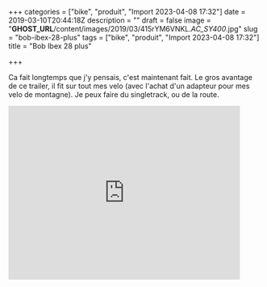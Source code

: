 +++
categories = ["bike", "produit", "Import 2023-04-08 17:32"]
date = 2019-03-10T20:44:18Z
description = ""
draft = false
image = "__GHOST_URL__/content/images/2019/03/415rYM6VNKL._AC_SY400_.jpg"
slug = "bob-ibex-28-plus"
tags = ["bike", "produit", "Import 2023-04-08 17:32"]
title = "Bob Ibex 28 plus"

+++


Ca fait longtemps que j'y pensais, c'est maintenant fait. Le gros avantage de ce trailer, il fit sur tout mes velo (avec l'achat d'un adapteur pour mes velo de montagne). Je peux faire du singletrack, ou de la route.
[](https://youtu.be/5aMFgMuBXvI)

<iframe width="459" height="344" src="https://www.youtube.com/embed/5aMFgMuBXvI?feature=oembed" frameborder="0" allow="accelerometer; autoplay; encrypted-media; gyroscope; picture-in-picture" allowfullscreen></iframe>



